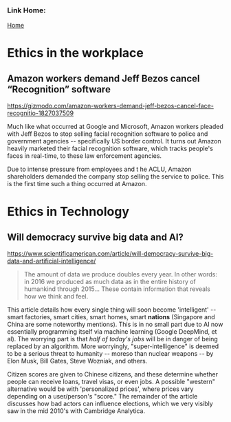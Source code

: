 ### Link Home:
[Home](README.md)

# Ethics in the workplace

## Amazon workers demand Jeff Bezos cancel “Recognition” software

https://gizmodo.com/amazon-workers-demand-jeff-bezos-cancel-face-recognitio-1827037509

Much like what occurred at Google and Microsoft, Amazon workers pleaded with Jeff Bezos to stop selling facial recognition software to police and government agencies -- specifically US border control. It turns out Amazon heavily marketed their facial recognition software, which tracks people's faces in real-time, to these law enforcement agencies. 

Due to intense pressure from employees and t he ACLU, Amazon shareholders demanded the company stop selling the service to police. This is the first time such a thing occurred at Amazon.

# Ethics in Technology

## Will democracy survive big data and AI?

https://www.scientificamerican.com/article/will-democracy-survive-big-data-and-artificial-intelligence/

> The amount of data we produce doubles every year. In other words: in 2016 we produced as much data as in the entire history of humankind through 2015... These contain information that reveals how we think and feel.

This article details how every single thing will soon become 'intelligent' -- smart factories, smart cities, smart homes, smart **nations** (Singapore and China are some noteworthy mentions). This is in no small part due to AI now essentially programming itself via machine learning (Google DeepMind, et al). The worrying part is that *half of today's jobs* will be in danger of being replaced by an algorithm. More worryingly, "super-intelligence" is deemed to be a serious threat to humanity -- moreso than nuclear weapons -- by Elon Musk, Bill Gates, Steve Wozniak, and others. 

Citizen scores are given to Chinese citizens, and these determine whether people can receive loans, travel visas, or even jobs. A possible "western" alternative would be with 'personalized prices', where prices vary depending on a user/person's "score." The remainder of the article discusses how bad actors can influence elections, which we very visibly saw in the mid 2010's with Cambridge Analytica.  

